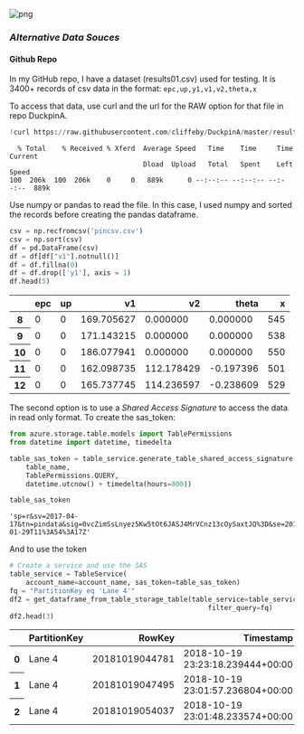 
![png](https://user-images.githubusercontent.com/1431998/50466200-17ae6800-096a-11e9-8460-1997debbc14b.png)

### _Alternative Data Souces_
#### Github Repo
In my GitHub repo, I have a dataset (results01.csv) used for testing.  It is 3400+ records of csv data in the format:
`epc,up,y1,v1,v2,theta,x`

To access that data, use curl and the url for the RAW option for that file in repo DuckpinA.

```python
!curl https://raw.githubusercontent.com/cliffeby/DuckpinA/master/results01.csv -o pincsv.csv
```

      % Total    % Received % Xferd  Average Speed   Time    Time     Time  Current
                                     Dload  Upload   Total   Spent    Left  Speed
    100  206k  100  206k    0     0   889k      0 --:--:-- --:--:-- --:--:--  889k


Use numpy or pandas to read the file.  In this case, I used numpy and sorted the records before creating the pandas dataframe. 


```python
csv = np.recfromcsv('pincsv.csv')
csv = np.sort(csv)
df = pd.DataFrame(csv)
df = df[df["v1"].notnull()]
df = df.fillna(0)
df = df.drop(['y1'], axis = 1)
df.head(5)
```




<div>
<table class="dataframe">
  <thead>
    <tr style="text-align: right;">
      <th></th>
      <th>epc</th>
      <th>up</th>
      <th>v1</th>
      <th>v2</th>
      <th>theta</th>
      <th>x</th>
    </tr>
  </thead>
  <tbody>
    <tr>
      <th>8</th>
      <td>0</td>
      <td>0</td>
      <td>169.705627</td>
      <td>0.000000</td>
      <td>0.000000</td>
      <td>545</td>
    </tr>
    <tr>
      <th>9</th>
      <td>0</td>
      <td>0</td>
      <td>171.143215</td>
      <td>0.000000</td>
      <td>0.000000</td>
      <td>538</td>
    </tr>
    <tr>
      <th>10</th>
      <td>0</td>
      <td>0</td>
      <td>186.077941</td>
      <td>0.000000</td>
      <td>0.000000</td>
      <td>550</td>
    </tr>
    <tr>
      <th>11</th>
      <td>0</td>
      <td>0</td>
      <td>162.098735</td>
      <td>112.178429</td>
      <td>-0.197396</td>
      <td>501</td>
    </tr>
    <tr>
      <th>12</th>
      <td>0</td>
      <td>0</td>
      <td>165.737745</td>
      <td>114.236597</td>
      <td>-0.238609</td>
      <td>529</td>
    </tr>
  </tbody>
</table>
</div>



The second option is to use a _Shared Access Signature_ to access the data in read only format.  To create the sas_token:


```python
from azure.storage.table.models import TablePermissions
from datetime import datetime, timedelta

table_sas_token = table_service.generate_table_shared_access_signature(
    table_name, 
    TablePermissions.QUERY, 
    datetime.utcnow() + timedelta(hours=800))

table_sas_token
```




    'sp=r&sv=2017-04-17&tn=pindata&sig=0vcZimSsLnyez5Kw5tOt6JASJ4MrVCnz13cOySaxtJQ%3D&se=2019-01-29T11%3A54%3A17Z'



And to use the token


```python
# Create a service and use the SAS 
table_service = TableService(
    account_name=account_name, sas_token=table_sas_token)
fq = "PartitionKey eq 'Lane 4'"
df2 = get_dataframe_from_table_storage_table(table_service=table_service,
                                                 filter_query=fq)
df2.head(3)
```




<div>
<table class="dataframe">
  <thead>
    <tr style="text-align: right;">
      <th></th>
      <th>PartitionKey</th>
      <th>RowKey</th>
      <th>Timestamp</th>
      <th>beginingPinCount</th>
      <th>endingPinCount</th>
      <th>etag</th>
      <th>res</th>
      <th>x0</th>
      <th>x1</th>
      <th>x2</th>
      <th>x3</th>
      <th>x4</th>
      <th>x5</th>
      <th>y0</th>
      <th>y1</th>
      <th>y2</th>
      <th>y3</th>
      <th>y4</th>
      <th>y5</th>
    </tr>
  </thead>
  <tbody>
    <tr>
      <th>0</th>
      <td>Lane 4</td>
      <td>20181019044781</td>
      <td>2018-10-19 23:23:18.239444+00:00</td>
      <td>1023</td>
      <td>876</td>
      <td>W/"datetime'2018-10-19T23%3A23%3A18.2394448Z'"</td>
      <td>NaN</td>
      <td>763</td>
      <td>760</td>
      <td>754</td>
      <td>754</td>
      <td>755</td>
      <td>NaN</td>
      <td>388</td>
      <td>319</td>
      <td>229</td>
      <td>158</td>
      <td>97</td>
      <td>NaN</td>
    </tr>
    <tr>
      <th>1</th>
      <td>Lane 4</td>
      <td>20181019047495</td>
      <td>2018-10-19 23:01:57.236804+00:00</td>
      <td>1023</td>
      <td>947</td>
      <td>W/"datetime'2018-10-19T23%3A01%3A57.2368045Z'"</td>
      <td>NaN</td>
      <td>225</td>
      <td>244</td>
      <td>259</td>
      <td>274</td>
      <td>290</td>
      <td>NaN</td>
      <td>397</td>
      <td>363</td>
      <td>305</td>
      <td>245</td>
      <td>186</td>
      <td>NaN</td>
    </tr>
    <tr>
      <th>2</th>
      <td>Lane 4</td>
      <td>20181019054037</td>
      <td>2018-10-19 23:01:48.233574+00:00</td>
      <td>1023</td>
      <td>930</td>
      <td>W/"datetime'2018-10-19T23%3A01%3A48.2335741Z'"</td>
      <td>NaN</td>
      <td>1006</td>
      <td>974</td>
      <td>948</td>
      <td>NaN</td>
      <td>NaN</td>
      <td>NaN</td>
      <td>314</td>
      <td>173</td>
      <td>61</td>
      <td>NaN</td>
      <td>NaN</td>
      <td>NaN</td>
    </tr>
  </tbody>
</table>
</div>


